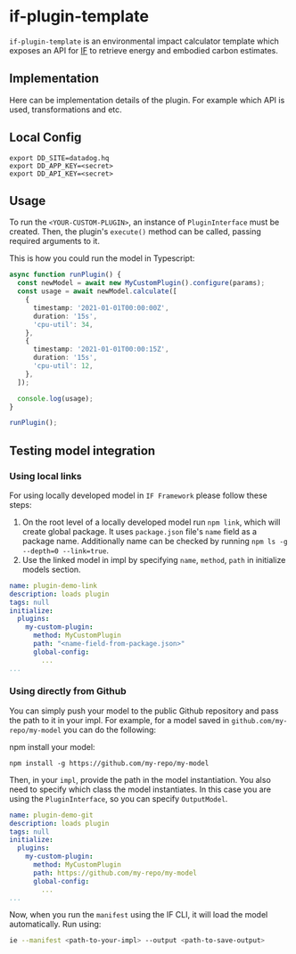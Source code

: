 # if-plugin-template

`if-plugin-template` is an environmental impact calculator template which exposes an API for [IF](https://github.com/Green-Software-Foundation/if) to retrieve energy and embodied carbon estimates.

## Implementation

Here can be implementation details of the plugin. For example which API is used, transformations and etc.

## Local Config
```
export DD_SITE=datadog.hq
export DD_APP_KEY=<secret>
export DD_API_KEY=<secret>
```

## Usage

To run the `<YOUR-CUSTOM-PLUGIN>`, an instance of `PluginInterface` must be created. Then, the plugin's `execute()` method can be called, passing required arguments to it.

This is how you could run the model in Typescript:

```typescript
async function runPlugin() {
  const newModel = await new MyCustomPlugin().configure(params);
  const usage = await newModel.calculate([
    {
      timestamp: '2021-01-01T00:00:00Z',
      duration: '15s',
      'cpu-util': 34,
    },
    {
      timestamp: '2021-01-01T00:00:15Z',
      duration: '15s',
      'cpu-util': 12,
    },
  ]);

  console.log(usage);
}

runPlugin();
```

## Testing model integration

### Using local links

For using locally developed model in `IF Framework` please follow these steps: 

1. On the root level of a locally developed model run `npm link`, which will create global package. It uses `package.json` file's `name` field as a package name. Additionally name can be checked by running `npm ls -g --depth=0 --link=true`.
2. Use the linked model in impl by specifying `name`, `method`, `path` in initialize models section. 

```yaml
name: plugin-demo-link
description: loads plugin
tags: null
initialize:
  plugins:
    my-custom-plugin:
      method: MyCustomPlugin
      path: "<name-field-from-package.json>"
      global-config:
        ...
...
```

### Using directly from Github

You can simply push your model to the public Github repository and pass the path to it in your impl.
For example, for a model saved in `github.com/my-repo/my-model` you can do the following:

npm install your model: 

```
npm install -g https://github.com/my-repo/my-model
```

Then, in your `impl`, provide the path in the model instantiation. You also need to specify which class the model instantiates. In this case you are using the `PluginInterface`, so you can specify `OutputModel`. 

```yaml
name: plugin-demo-git
description: loads plugin
tags: null
initialize:
  plugins:
    my-custom-plugin:
      method: MyCustomPlugin
      path: https://github.com/my-repo/my-model
      global-config:
        ...
...
```

Now, when you run the `manifest` using the IF CLI, it will load the model automatically. Run using:

```sh
ie --manifest <path-to-your-impl> --output <path-to-save-output>
```
